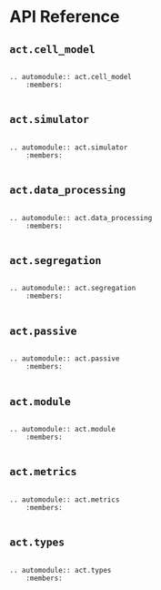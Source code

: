 # API Reference

## `act.cell_model`
```{eval-rst}

.. automodule:: act.cell_model
    :members:
 
```

## `act.simulator`
```{eval-rst}

.. automodule:: act.simulator
    :members:
 
```

## `act.data_processing`
```{eval-rst}

.. automodule:: act.data_processing
    :members:
 
```

## `act.segregation`
```{eval-rst}

.. automodule:: act.segregation
    :members:
 
```

## `act.passive`
```{eval-rst}

.. automodule:: act.passive
    :members:
 
```

## `act.module`
```{eval-rst}

.. automodule:: act.module
    :members:
 
```

## `act.metrics`
```{eval-rst}

.. automodule:: act.metrics
    :members:
 
```

## `act.types`
```{eval-rst}

.. automodule:: act.types
    :members:

```